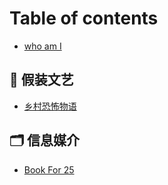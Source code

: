 # Table of contents

* [who am I](README.md)

## 📜 假装文艺

* [乡村恐怖物语](jia-zhuang-wen-yi/xiang-cun-kong-bu-wu-yu.md)

## 🗂 信息媒介

* [Book For 25](xin-xi-mei-jie/book-for-25.md)

